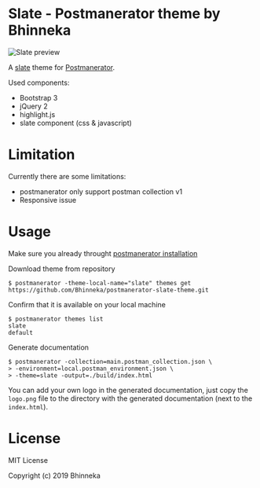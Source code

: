 # Slate - Postmanerator theme by Bhinneka

![Slate preview](https://github.com/Bhinneka/postmanerator-slate-theme/blob/preview/preview.png?sanitize=true&raw=true)

A [slate](https://github.com/lord/slate) theme for [Postmanerator](https://github.com/aubm/postmanerator).

Used components:
- Bootstrap 3
- jQuery 2
- highlight.js
- slate component (css & javascript)

# Limitation
Currently there are some limitations:
- postmanerator only support postman collection v1
- Responsive issue

# Usage

Make sure you already throught [postmanerator installation](https://github.com/aubm/postmanerator#installation)

Download theme from repository
```
$ postmanerator -theme-local-name="slate" themes get https://github.com/Bhinneka/postmanerator-slate-theme.git
```

Confirm that it is available on your local machine
```
$ postmanerator themes list
slate
default
```

Generate documentation
```
$ postmanerator -collection=main.postman_collection.json \
> -environment=local.postman_environment.json \
> -theme=slate -output=./build/index.html
```

You can add your own logo in the generated documentation, just copy the `logo.png` file to the directory with the generated documentation (next to the `index.html`).

# License

MIT License

Copyright (c) 2019 Bhinneka
